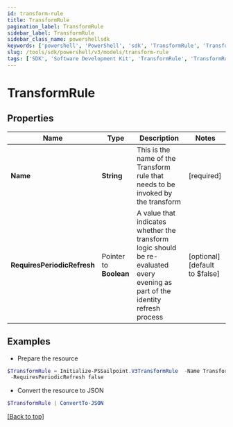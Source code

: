 ```yaml
---
id: transform-rule
title: TransformRule
pagination_label: TransformRule
sidebar_label: TransformRule
sidebar_class_name: powershellsdk
keywords: ['powershell', 'PowerShell', 'sdk', 'TransformRule', 'TransformRule'] 
slug: /tools/sdk/powershell/v3/models/transform-rule
tags: ['SDK', 'Software Development Kit', 'TransformRule', 'TransformRule']
---
```



# TransformRule

## Properties

Name | Type | Description | Notes
------------ | ------------- | ------------- | -------------
**Name** |  **String** | This is the name of the Transform rule that needs to be invoked by the transform | [required]
**RequiresPeriodicRefresh** |  Pointer to **Boolean** | A value that indicates whether the transform logic should be re-evaluated every evening as part of the identity refresh process | [optional] [default to $false]

## Examples

- Prepare the resource
```powershell
$TransformRule = Initialize-PSSailpoint.V3TransformRule  -Name Transform Calculation Rule `
 -RequiresPeriodicRefresh false
```

- Convert the resource to JSON
```powershell
$TransformRule | ConvertTo-JSON
```


[[Back to top]](#) 

